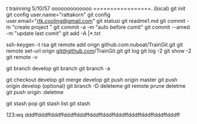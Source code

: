 t trainning 5/10/57
ooooooooooooo
=================.
(local)
git init
git config user.name="rattakorn"
git config user.email="rtk.cooling@gmail.com"
git statusi
git readme1.md
git commit -m "create project "
git commit -a -m "auto before comit"
git commit --amed -m "update last comit"
git add -A |*.txt

ssh-keygen -t rsa
git remote add orign github.com:nuboat/TrainGit.git
git remote set-url orign git@github.com/TrainGit.git
git log
git log -2
git show -2
git remote -v


git branch develop
git branch
git branch -a

git checkout develop
git merge develop
git push origin master
git push origin develop
(optional)
git branch -D deleteme
git remote prune deletme
git push origin :deletme


git stash pop
git stash list
git stash 

123:wq
dddffdddffdddffdddffdddffdddffdddffdddffdddffdddffdddffdddff
